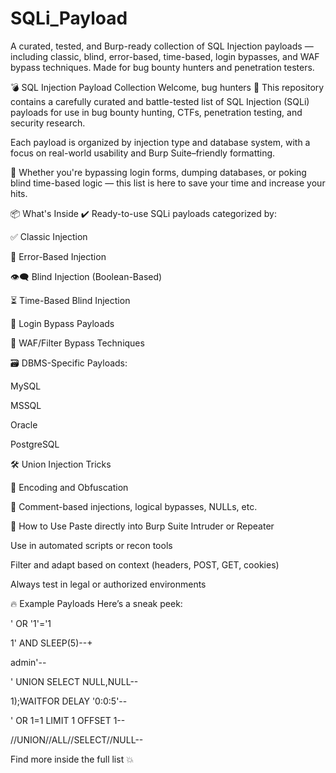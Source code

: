 # SQLi_Payload
A curated, tested, and Burp-ready collection of SQL Injection payloads — including classic, blind, error-based, time-based, login bypasses, and WAF bypass techniques. Made for bug bounty hunters and penetration testers.


💣 SQL Injection Payload Collection
Welcome, bug hunters 👋
This repository contains a carefully curated and battle-tested list of SQL Injection (SQLi) payloads for use in bug bounty hunting, CTFs, penetration testing, and security research.

Each payload is organized by injection type and database system, with a focus on real-world usability and Burp Suite–friendly formatting.

🧠 Whether you're bypassing login forms, dumping databases, or poking blind time-based logic — this list is here to save your time and increase your hits.

📦 What's Inside
✔️ Ready-to-use SQLi payloads categorized by:

✅ Classic Injection

🧪 Error-Based Injection

👁️‍🗨️ Blind Injection (Boolean-Based)

⏳ Time-Based Blind Injection

🔐 Login Bypass Payloads

🚫 WAF/Filter Bypass Techniques

🗃️ DBMS-Specific Payloads:

MySQL

MSSQL

Oracle

PostgreSQL

🛠️ Union Injection Tricks

🔄 Encoding and Obfuscation

🧩 Comment-based injections, logical bypasses, NULLs, etc.

🚀 How to Use
Paste directly into Burp Suite Intruder or Repeater

Use in automated scripts or recon tools

Filter and adapt based on context (headers, POST, GET, cookies)

Always test in legal or authorized environments

🔥 Example Payloads
Here’s a sneak peek:

' OR '1'='1

1' AND SLEEP(5)--+

admin'--

' UNION SELECT NULL,NULL--

1);WAITFOR DELAY '0:0:5'--

' OR 1=1 LIMIT 1 OFFSET 1--

//UNION//ALL//SELECT//NULL--

Find more inside the full list 💥
